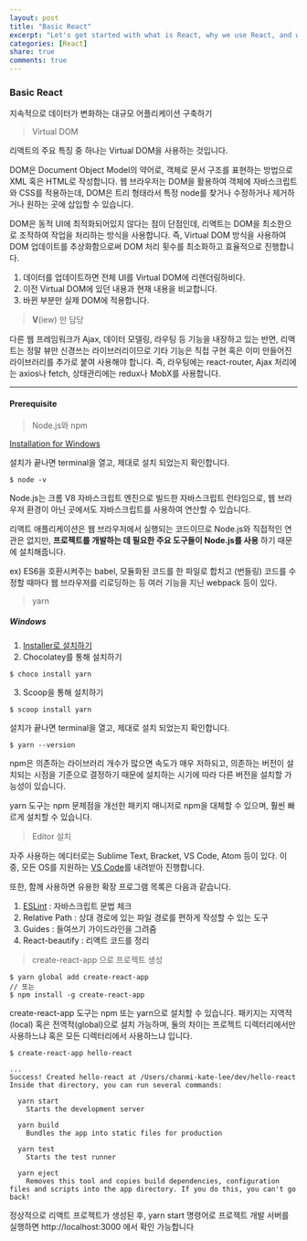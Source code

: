 ```yaml
---
layout: post
title: "Basic React"
excerpt: "Let's get started with what is React, why we use React, and what kinds of prerequisites for React"
categories: [React]
share: true
comments: true
---
```



### Basic React

지속적으로 데이터가 변화하는 대규모 어플리케이션 구축하기

> Virtual DOM

리액트의 주요 특징 중 하나는 Virtual DOM을 사용하는 것입니다.

DOM은 Document Object Model의 약어로, 객체로 문서 구조를 표현하는 방법으로 XML 혹은 HTML로 작성합니다.  웹 브라우저는 DOM을 활용하여 객체에 자바스크립트와 CSS를 적용하는데, DOM은 트리 형태라서 특정 node를 찾거나 수정하거나 제거하거나 원하는 곳에 삽입할 수 있습니다.

DOM은 동적 UI에 최적화되어있지 않다는 점이 단점인데, 리액트는 DOM을 최소한으로 조작하여 작업을 처리하는 방식을 사용합니다. 즉, Virtual DOM 방식을 사용하여 DOM 업데이트를 추상화함으로써 DOM 처리 횟수를 최소화하고 효율적으로 진행합니다.

1. 데이터를 업데이트하면 전체 UI를 Virtual DOM에 리렌더링하비다.
2. 이전 Virtual DOM에 있던 내용과 현재 내용을 비교합니다.
3. 바뀐 부분만 실제 DOM에 적용합니다.


> **V**(iew) 만 담당

다른 웹 프레임워크가 Ajax, 데이터 모델링, 라우팅 등 기능을 내장하고 있는 반면, 리액트는 정말 뷰만 신경쓰는 라이브러리이므로 기타 기능은 직접 구현 혹은 이미 만들어진 라이브러리를 추가로 붙여 사용해야 합니다.
즉, 라우팅에는 react-router, Ajax 처리에는 axios나 fetch, 상태관리에는 redux나 MobX를 사용합니다.

---

#### Prerequisite

> Node.js와 npm

[Installation for Windows](https://nodejs.org/en/download/)

설치가 끝나면 terminal을 열고, 제대로 설치 되었는지 확인합니다.
```
$ node -v
```

Node.js는 크롬 V8 자바스크립트 엔진으로 빌드한 자바스크립트 런타임으로, 웹 브라우저 환경이 아닌 곳에서도 자바스크립트를 사용하여 연산할 수 있습니다.

리액트 애플리케이션은 웹 브라우저에서 실행되는 코드이므로 Node.js와 직접적인 연관은 없지만, **프로젝트를 개발하는 데 필요한 주요 도구들이 Node.js를 사용** 하기 때문에 설치해줍니다.

ex) ES6을 호환시켜주는 babel, 모듈화된 코드를 한 파일로 합치고 (번들링) 코드를 수정할 때마다 웹 브라우저를 리로딩하는 등 여러 기능을 지닌 webpack 등이 있다.


> yarn

##### Windows

1. [Installer로 설치하기](https://yarnpkg.com/en/docs/install#windows-tab)
2. Chocolatey를 통해 설치하기
```
$ choco install yarn
```
3. Scoop을 통해 설치하기
```
$ scoop install yarn
```

설치가 끝나면 terminal을 열고, 제대로 설치 되었는지 확인합니다.
```
$ yarn --version
```

npm은 의존하는 라이브러리 개수가 많으면 속도가 매우 저하되고, 의존하는 버전이 설치되는 시점을 기준으로 결정하기 때문에 설치하는 시기에 따라 다른 버전을 설치할 가능성이 있습니다.

yarn 도구는 npm 문제점을 개선한 패키지 매니저로 npm을 대체할 수 있으며, 훨씬 빠르게 설치할 수 있습니다.


> Editor 설치

자주 사용하는 에디터로는 Sublime Text, Bracket, VS Code, Atom 등이 있다.
이 중, 모든 OS를 지원하는 [VS Code](https://code.visualstudio.com/Download)를 내려받아 진행합니다.

또한, 함께 사용하면 유용한 확장 프로그램 목록은 다음과 같습니다.
1. [ESLint](https://eslint.org/) : 자바스크립트 문법 체크
2. Relative Path : 상대 경로에 있는 파일 경로를 편하게 작성할 수 있는 도구
3. Guides : 들여쓰기 가이드라인을 그려줌
4. React-beautify : 리액트 코드를 정리


> create-react-app 으로 프로젝트 생성

```
$ yarn global add create-react-app
// 또는
$ npm install -g create-react-app
```
create-react-app 도구는 npm 또는 yarn으로 설치할 수 있습니다.
패키지는 지역적(local) 혹은 전역적(global)으로 설치 가능하며, 둘의 차이는 프로젝트 디렉터리에서만 사용하느냐  혹은 모든 디렉터리에서 사용하느냐 입니다.

```
$ create-react-app hello-react

...
Success! Created hello-react at /Users/chanmi-kate-lee/dev/hello-react
Inside that directory, you can run several commands:

  yarn start
    Starts the development server

  yarn build
    Bundles the app into static files for production

  yarn test
    Starts the test runner

  yarn eject
    Removes this tool and copies build dependencies, configuration files and scripts into the app directory. If you do this, you can't go back!
```

정상적으로 리액트 프로젝트가 생성된 후, yarn start 명령어로 프로젝트 개발 서버를 실행하면 http://localhost:3000 에서 확인 가능합니다
